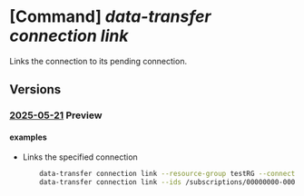 # [Command] _data-transfer connection link_

Links the connection to its pending connection.

## Versions

### [2025-05-21](/Resources/mgmt-plane/L3N1YnNjcmlwdGlvbnMve30vcmVzb3VyY2Vncm91cHMve30vcHJvdmlkZXJzL21pY3Jvc29mdC5henVyZWRhdGF0cmFuc2Zlci9jb25uZWN0aW9ucy97fS9saW5r/2025-05-21.xml) **Preview**

<!-- mgmt-plane /subscriptions/{}/resourcegroups/{}/providers/microsoft.azuredatatransfer/connections/{}/link 2025-05-21 -->

#### examples

- Links the specified connection
    ```bash
        data-transfer connection link --resource-group testRG --connection-name receiveConnection --pending-connection-id /subscriptions/00000000-0000-0000-0000-000000000000/resourceGroups/testRG/providers/Microsoft.AzureDataTransfer/connections/sendConnection
        data-transfer connection link --ids /subscriptions/00000000-0000-0000-0000-000000000000/resourceGroups/testRG/providers/Microsoft.AzureDataTransfer/connections/recieveConnection  --pending-connection-id /subscriptions/00000000-0000-0000-0000-000000000000/resourceGroups/testRG/providers/Microsoft.AzureDataTransfer/connections/sendConnection
    ```
